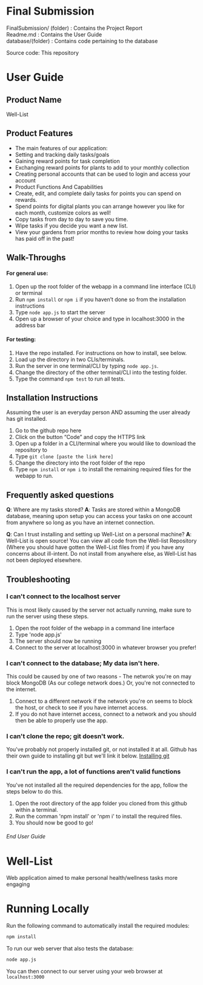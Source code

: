 # Final Submission
FinalSubmission/ (folder) : Contains the Project Report  
Readme.md : Contains the User Guide  
database/(folder) : Contains code pertaining to the database  
  
Source code:
This repository

# User Guide

## Product Name
Well-List

## Product Features
- The main features of our application:
- Setting and tracking daily tasks/goals
- Gaining reward points for task completion
- Exchanging reward points for plants to add to your monthly collection
- Creating personal accounts that can be used to login and access your account
- Product Functions And Capabilities
- Create, edit, and complete daily tasks for points you can spend on rewards.
- Spend points for digital plants you can arrange however you like for each month, customize colors as well!
- Copy tasks from day to day to save you time.
- Wipe tasks if you decide you want a new list.
- View your gardens from prior months to review how doing your tasks has paid off in the past!

## Walk-Throughs
#### For general use:
1. Open up the root folder of the webapp in a command line interface (CLI) or terminal
1. Run `npm install` or `npm i` if you haven’t done so from the installation instructions
1. Type `node app.js` to start the server
1. Open up a browser of your choice and type in localhost:3000 in the address bar

#### For testing:
1. Have the repo installed. For instructions on how to install, see below.
1. Load up the directory in two CLIs/terminals.
1. Run the server in one terminal/CLI by typing `node app.js`.
1. Change the directory of the other terminal/CLI into the testing folder.
1. Type the command `npm test` to run all tests.

## Installation Instructions
Assuming the user is an everyday person AND assuming the user already has git installed.
1. Go to the github repo here
1. Click on the button “Code” and copy the HTTPS link
1. Open up a folder in a CLI/terminal where you would like to download the repository to
1. Type `git clone [paste the link here]`
1. Change the directory into the root folder of the repo
1. Type `npm install` or `npm i` to install the remaining required files for the webapp to run.

## Frequently asked questions
**Q**: Where are my tasks stored?
**A**: Tasks are stored within a MongoDB database, meaning upon setup you can access your tasks on one account from anywhere so long as you have an internet connection.

**Q**: Can I trust installing and setting up Well-List on a personal machine?
**A**: Well-List is open source! You can view all code from the Well-list Repository (Where you should have gotten the Well-List files from) if you have any concerns about ill-intent. Do not install from anywhere else, as Well-List has not been deployed elsewhere.

## Troubleshooting  

### I can't connect to the localhost server
This is most likely caused by the server not actually running, make sure to run the server using these steps.
1. Open the root folder of the webapp in a command line interface
1. Type 'node app.js'
1. The server should now be running
1. Connect to the server at localhost:3000 in whatever browser you prefer!

### I can't connect to the database; My data isn't here.
This could be caused by one of two reasons - The netwrok you're on may block MongoDB (As our college network does.) Or, you're not connected to the internet.
1. Connect to a different network if the network you're on seems to block the host, or check to see if you have internet access.
1. If you do not have internet access, connect to a network and you should then be able to properly use the app.

### I can't clone the repo; git doesn't work.
You've probably not properly installed git, or not installed it at all. Github has their own guide to installing git but we'll link it below.
[Installing git](https://github.com/git-guides/install-git)  

### I can't run the app, a lot of functions aren't valid functions
You've not installed all the required dependencies for the app, follow the steps below to do this.
1. Open the root directory of the app folder you cloned from this github within a terminal.
2. Run the comman 'npm install' or 'npm i' to install the required files.
3. You should now be good to go!

###### End User Guide


# Well-List
Web application aimed to make personal health/wellness tasks more engaging

# Running Locally

Run the following command to automatically install the required modules:
```sh
npm install
```

To run our web server that also tests the database:
```sh
node app.js
```

You can then connect to our server using your web browser at `localhost:3000`
